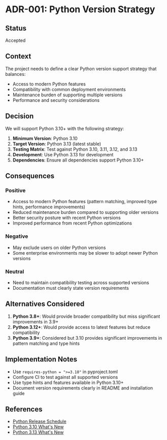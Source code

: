 # ADR-001: Python Version Strategy

## Status

Accepted

## Context

The project needs to define a clear Python version support strategy that balances:

- Access to modern Python features
- Compatibility with common deployment environments
- Maintenance burden of supporting multiple versions
- Performance and security considerations

## Decision

We will support Python 3.10+ with the following strategy:

1. **Minimum Version**: Python 3.10
2. **Target Version**: Python 3.13 (latest stable)
3. **Testing Matrix**: Test against Python 3.10, 3.11, 3.12, and 3.13
4. **Development**: Use Python 3.13 for development
5. **Dependencies**: Ensure all dependencies support Python 3.10+

## Consequences

### Positive

- Access to modern Python features (pattern matching, improved type hints, performance improvements)
- Reduced maintenance burden compared to supporting older versions
- Better security posture with recent Python versions
- Improved performance from recent Python optimizations

### Negative

- May exclude users on older Python versions
- Some enterprise environments may be slower to adopt newer Python versions

### Neutral

- Need to maintain compatibility testing across supported versions
- Documentation must clearly state version requirements

## Alternatives Considered

1. **Python 3.8+**: Would provide broader compatibility but miss significant improvements in 3.9+
2. **Python 3.12+**: Would provide access to latest features but reduce compatibility
3. **Python 3.9+**: Considered but 3.10 provides significant improvements in pattern matching and type hints

## Implementation Notes

- Use `requires-python = ">=3.10"` in pyproject.toml
- Configure CI to test against all supported versions
- Use type hints and features available in Python 3.10+
- Document version requirements clearly in README and installation guide

## References

- [Python Release Schedule](https://peps.python.org/pep-0619/)
- [Python 3.10 What's New](https://docs.python.org/3/whatsnew/3.10.html)
- [Python 3.13 What's New](https://docs.python.org/3/whatsnew/3.13.html)
